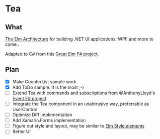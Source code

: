 # Tea

## What

[The Elm Architecture](https://guide.elm-lang.org/architecture/) for building .NET UI applications: WPF and more to come..


Adapted to C# from this [Great Elm F# project](https://github.com/AnthonyLloyd/Elm).

## Plan

- [x] Make CounterList sample work
- [x] Add ToDo sample. It is the most ;-)
- [ ] Extend Tea with commands and subscriptions from  @AnthonyLloyd's [Event F# project](https://github.com/AnthonyLloyd/Event)
- [ ] Integrate the Tea component in an unabtrusive way, preferrable as UserControl
- [ ] Optimize Diff implementation
- [ ] Add Xamarin.Forms implementation
- [ ] Figure out style and layout, may be similar to [Elm Style.elements](https://www.youtube.com/watch?v=NYb2GDWMIm0) 
- [ ] Better UI

